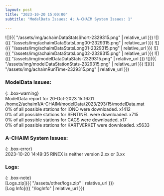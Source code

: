 ```yaml
---
layout: post
title: "2023-10-20 15:00:00"
subtitle: "ModelData Issues: 4; A-CHAIM System Issues: 1"

---
```


![]({{ "/assets/img/achaimDataStatsShort-2329315.png" | relative_url }})
![]({{ "/assets/img/achaimDataStatsLong00-2329315.png" | relative_url }})
![]({{ "/assets/img/achaimDataStatsLong01-2329315.png" | relative_url }})
![]({{ "/assets/img/achaimDataStatsLong02-2329315.png" | relative_url }})
![]({{ "/assets/img/modelDataDataStats-2329315.png" | relative_url }})
![]({{ "/assets/img/modelDataStationStats-2329315.png" | relative_url }})
![]({{ "/assets/img/achaimRunTime-2329315.png" | relative_url }})


### ModelData Issues:  
  
{: .box-warning}  
 ModelData report for 20-Oct-2023 15:16:01   
 /home2/achaim1/A-CHAIM/modelData/2023/293/15/modelData.mat   
 0% of all possible stations for IONO were downloaded. x1412   
 0% of all possible stations for SENTINEL were downloaded. x715   
 0% of all possible stations for CACS were downloaded. x17   
 0% of all possible stations for KARTVERKET were downloaded. x5633   
  
### A-CHAIM System Issues:  
  
{: .box-error}  
2023-10-20 14:49:35 RINEX is neither version 2.xx or 3.xx  

### Logs:  
  
{: .box-note}  
[Logs.zip]({{ "/assets/other/logs.zip" | relative_url }})  
[Log Info]({{ "/logInfo" | relative_url }})  
